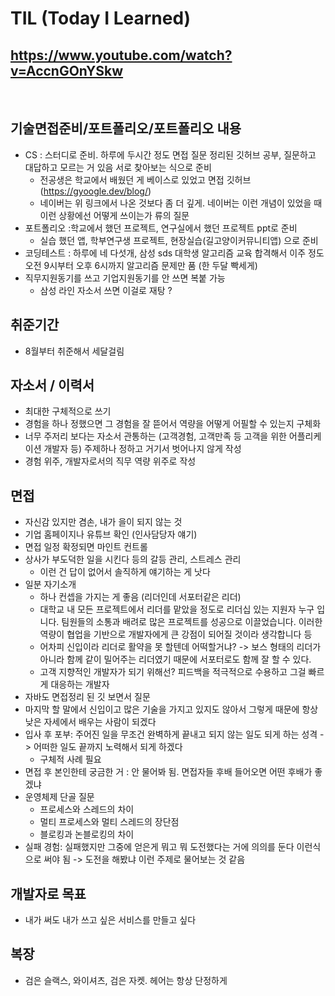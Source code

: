 # TIL (Today I Learned)

## https://www.youtube.com/watch?v=AccnGOnYSkw

<br>

## 기술면접준비/포트폴리오/포트폴리오 내용

- CS : 스터디로 준비. 하루에 두시간 정도 면접 질문 정리된 깃허브 공부, 질문하고 대답하고 모르는 거 있음 서로 찾아보는 식으로 준비
  - 전공생은 학교에서 배웠던 게 베이스로 있었고 면접 깃허브(https://gyoogle.dev/blog/) 
  - 네이버는 위 링크에서 나온 것보다 좀 더 깊게. 네이버는 이런 개념이 있었을 때 이런 상황에선 어떻게 쓰이는가 류의 질문 
- 포트폴리오 :학교에서 했던 프로젝트, 연구실에서 했던 프로젝트 ppt로 준비
  - 실습 했던 앱, 학부연구생 프로젝트, 현장실습(길고양이커뮤니티앱) 으로 준비
- 코딩테스트 : 하루에 네 다섯개, 삼성 sds 대학생 알고리즘 교육 합격해서 이주 정도 오전 9시부터 오후 6시까지 알고리즘 문제만 품 (한 두달 빡세게)
- 직무지원동기를 쓰고 기업지원동기를 안 쓰면 복붙 가능
  - 삼성 라인 자소서 쓰면 이걸로 재탕 ? 

## 취준기간

- 8월부터 취준해서 세달걸림 

## 자소서 / 이력서

- 최대한 구체적으로 쓰기
- 경험을 하나 정했으면 그 경험을 잘 뜯어서 역량을 어떻게 어필할 수 있는지 구체화
- 너무 주저리 보다는 자소서 관통하는 (고객경험, 고객만족 등 고객을 위한 어플리케이션 개발자 등) 주제하나 정하고 거기서 벗어나지 않게 작성
- 경험 위주, 개발자로서의 직무 역량 위주로 작성

## 면접

- 자신감 있지만 겸손, 내가 을이 되지 않는 것 
- 기업 홈페이지나 유튜브 확인 (인사담당자 얘기)
- 면접 일정 확정되면 마인트 컨트롤
- 상사가 부도덕한 일을 시킨다 등의 갈등 관리, 스트레스 관리 
  - 이런 건 답이 없어서 솔직하게 얘기하는 게 낫다 
- 일분 자기소개
  - 하나 컨셉을 가지는 게 좋음 (리더인데 서포터같은 리더)
  - 대학교 내 모든 프로젝트에서 리더를 맡았을 정도로 리더십 있는 지원자 누구 입니다. 팀원들의 소통과 배려로 많은 프로젝트를 성공으로 이끌었습니다. 이러한 역량이 협업을 기반으로 개발자에게 큰 강점이 되어질 것이라 생각합니다 등 
  - 어차피 신입이라 리더로 활약을 못 할텐데 어떡할거냐? -> 보스 형태의 리더가 아니라 함께 같이 밀어주는 리더였기 때문에 서포터로도 함께 잘 할 수 있다.
  - 고객 지향적인 개발자가 되기 위해선? 피드백을 적극적으로 수용하고 그걸 빠르게 대응하는 개발자 
- 자바도 면접정리 된 깃 보면서 질문 
- 마지막 할 말에서 신입이고 많은 기술을 가지고 있지도 않아서 그렇게 때문에 항상 낮은 자세에서 배우는 사람이 되겠다
- 입사 후 포부: 주어진 일을 무조건 완벽하게 끝내고 되지 않는 일도 되게 하는 성격 -> 어떠한 일도 끝까지 노력해서 되게 하겠다
  - 구체적 사례 필요 
- 면접 후 본인한테 궁금한 거 : 안 물어봐 됨. 면접자들 후배 들어오면 어떤 후배가 좋겠냐 
- 운영체제 단골 질문
  - 프로세스와 스레드의 차이
  - 멀티 프로세스와 멀티 스레드의 장단점
  - 블로킹과 논블로킹의 차이
- 실패 경험: 실패했지만 그중에 얻은게 뭐고 뭐 도전했다는 거에 의의를 둔다 이런식으로 써야 됨 -> 도전을 해봤냐 이런 주제로 물어보는 것 같음 

## 개발자로 목표

- 내가 써도 내가 쓰고 싶은 서비스를 만들고 싶다 

## 복장

- 검은 슬랙스, 와이셔츠, 검은 자켓. 헤어는 항상 단정하게 